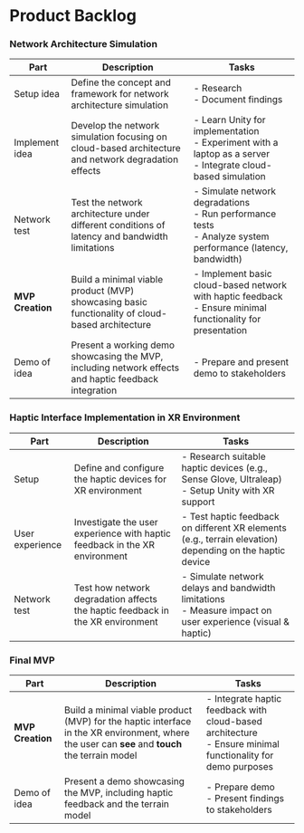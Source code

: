 # Product Backlog

### Network Architecture Simulation


<div class="table">

| Part             | Description                                                                                          | Tasks                                                                                                                |
| ---------------- | ---------------------------------------------------------------------------------------------------- | -------------------------------------------------------------------------------------------------------------------- |
| Setup idea       | Define the concept and framework for network architecture simulation                                 | - Research <br> - Document findings                                                                                  |
| Implement idea   | Develop the network simulation focusing on cloud-based architecture and network degradation effects  | - Learn Unity for implementation <br> - Experiment with a laptop as a server <br> - Integrate cloud-based simulation |
| Network test     | Test the network architecture under different conditions of latency and bandwidth limitations        | - Simulate network degradations <br> - Run performance tests <br> - Analyze system performance (latency, bandwidth)  |
| **MVP Creation** | Build a minimal viable product (MVP) showcasing basic functionality of cloud-based architecture      | - Implement basic cloud-based network with haptic feedback <br> - Ensure minimal functionality for presentation      |
| Demo of idea     | Present a working demo showcasing the MVP, including network effects and haptic feedback integration | - Prepare and present demo to stakeholders                                                                           |


### Haptic Interface Implementation in XR Environment

| Part            | Description                                                                    | Tasks                                                                                                          |
| --------------- | ------------------------------------------------------------------------------ | -------------------------------------------------------------------------------------------------------------- |
| Setup           | Define and configure the haptic devices for XR environment                     | - Research suitable haptic devices (e.g., Sense Glove, Ultraleap) <br> - Setup Unity with XR support           |
| User experience | Investigate the user experience with haptic feedback in the XR environment     | - Test haptic feedback on different XR elements (e.g., terrain elevation) depending on the haptic device       |
| Network test    | Test how network degradation affects the haptic feedback in the XR environment | - Simulate network delays and bandwidth limitations <br> - Measure impact on user experience (visual & haptic) |

### Final MVP
| Part             | Description                                                                                                                                     | Tasks                                                                                                           |
| ---------------- | ----------------------------------------------------------------------------------------------------------------------------------------------- | --------------------------------------------------------------------------------------------------------------- |
| **MVP Creation** | Build a minimal viable product (MVP) for the haptic interface in the XR environment, where the user can **see** and **touch** the terrain model | - Integrate haptic feedback with cloud-based architecture <br> - Ensure minimal functionality for demo purposes |
| Demo of idea     | Present a demo showcasing the MVP, including haptic feedback and the terrain model                                                              | - Prepare demo <br> - Present findings to stakeholders                                                          |

